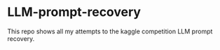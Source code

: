 # LLM-prompt-recovery

This repo shows all my attempts to the kaggle competition LLM prompt recovery. 
